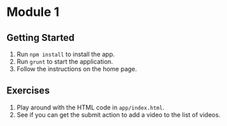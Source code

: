 # Module 1

## Getting Started
1. Run `npm install` to install the app.
2. Run `grunt` to start the application.
3. Follow the instructions on the home page.

## Exercises
1. Play around with the HTML code in `app/index.html`.
2. See if you can get the submit action to add a video to the list of videos.

